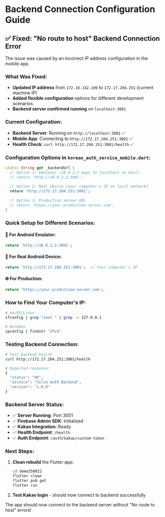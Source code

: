 # Backend Connection Configuration Guide

## ✅ Fixed: "No route to host" Backend Connection Error

The issue was caused by an incorrect IP address configuration in the mobile app.

### What Was Fixed:
- **Updated IP address** from `172.18.142.109` to `172.17.204.251` (current machine IP)
- **Added flexible configuration** options for different development scenarios
- **Backend server confirmed running** on `localhost:3001`

### Current Configuration:
- **Backend Server**: Running on `http://localhost:3001` ✅
- **Mobile App**: Connecting to `http://172.17.204.251:3001` ✅
- **Health Check**: `curl http://172.17.204.251:3001/health` ✅

### Configuration Options in `korean_auth_service_mobile.dart`:

```dart
static String get _backendUrl {
  // Option 1: Emulator (10.0.2.2 maps to localhost on host)
  // return 'http://10.0.2.2:3001';
  
  // Option 2: Real device (your computer's IP on local network)
  return 'http://172.17.204.251:3001';
  
  // Option 3: Production server URL
  // return 'https://your-production-server.com';
}
```

### Quick Setup for Different Scenarios:

#### 🔧 For Android Emulator:
```dart
return 'http://10.0.2.2:3001';
```

#### 📱 For Real Android Device:
```dart
return 'http://172.17.204.251:3001';  // Your computer's IP
```

#### 🌐 For Production:
```dart
return 'https://your-production-server.com';
```

### How to Find Your Computer's IP:
```bash
# macOS/Linux
ifconfig | grep "inet " | grep -v 127.0.0.1

# Windows
ipconfig | findstr "IPv4"
```

### Testing Backend Connection:
```bash
# Test backend health
curl http://172.17.204.251:3001/health

# Expected response:
{
  "status": "OK",
  "service": "Silso Auth Backend",
  "version": "1.0.0"
}
```

### Backend Server Status:
- ✅ **Server Running**: Port 3001
- ✅ **Firebase Admin SDK**: Initialized
- ✅ **Kakao Integration**: Ready
- ✅ **Health Endpoint**: `/health`
- ✅ **Auth Endpoint**: `/auth/kakao/custom-token`

### Next Steps:
1. **Clean rebuild** the Flutter app:
   ```bash
   cd demo250822
   flutter clean
   flutter pub get
   flutter run
   ```

2. **Test Kakao login** - should now connect to backend successfully

The app should now connect to the backend server without "No route to host" errors!